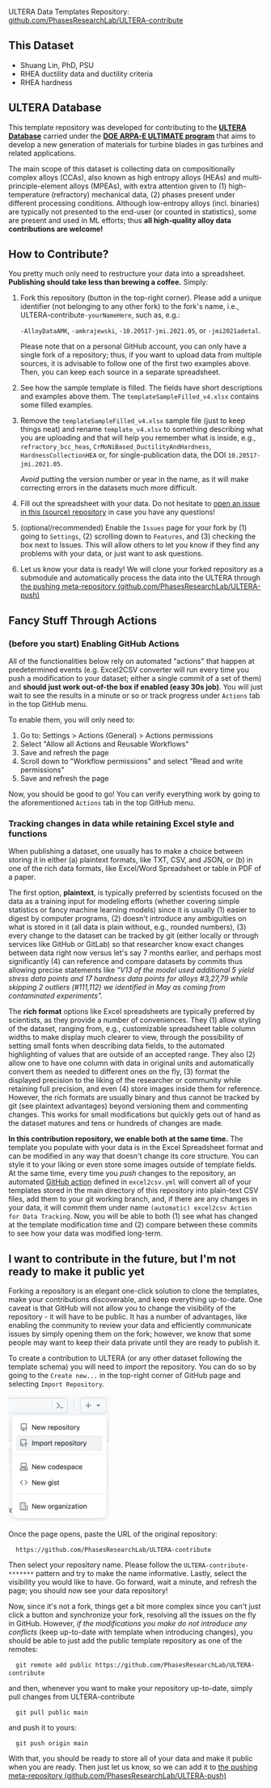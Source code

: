 ULTERA Data Templates Repository: [github.com/PhasesResearchLab/ULTERA-contribute](https://github.com/PhasesResearchLab/ULTERA-contribute)

## This Dataset

- Shuang Lin, PhD, PSU
- RHEA ductility data and ductility criteria
- RHEA hardness

## ULTERA Database
This template repository was developed for contributing to the [**ULTERA Database**](https://ultera.org) carried under the 
[**DOE ARPA-E ULTIMATE program**](https://arpa-e.energy.gov/?q=arpa-e-programs/ultimate) that
aims to develop a new generation of materials for turbine blades in gas turbines and related
applications. 

The main scope of this dataset is collecting data on compositionally complex alloys (CCAs), also known as high entropy alloys (HEAs) and multi-principle-element alloys (MPEAs), with extra attention given to (1) high-temperature (refractory) mechanical data, (2) phases present under different processing conditions. Although low-entropy alloys (incl. binaries) are typically not presented to the end-user (or counted in statistics), some are present and used in ML efforts; thus **all high-quality alloy data contributions are welcome!**



## How to Contribute?
You pretty much only need to restructure your data into a spreadsheet. **Publishing should take less than brewing a coffee.** Simply:

1. Fork this repository (button in the top-right corner). Please add a unique identifier (not belonging to any other fork) to the fork's name, i.e., ULTERA-contribute`-yourNameHere`, such as, e.g.:
   
    `-AlloyDataAMK`, `-amkrajewski`, `-10.20517-jmi.2021.05`, or `-jmi2021adetal`.
   
   Please note that on a personal GitHub account, you can only have a single fork of a repository; thus, if you want to upload data from multiple sources, it is advisable to follow one of the first two examples above. Then, you can keep each source in a separate spreadsheet.
   
3. See how the sample template is filled. The fields have short descriptions and examples above them. The `templateSampleFilled_v4.xlsx` contains some filled examples.

4. Remove the `templateSampleFilled_v4.xlsx` sample file (just to keep things neat) and rename `template_v4.xlsx` to something describing what you are uploading and that will help you remember what is inside, e.g., `refractory_bcc_heas`, `CrMoNiBased_DuctilityAndHardness`, `HardnessCollectionHEA` or, for single-publication data, the DOI `10.20517-jmi.2021.05`.

   _Avoid_ putting the version number or year in the name, as it will make correcting errors in the datasets much more difficult.


7. Fill out the spreadsheet with your data. Do not hesitate to [open an issue in this (source) repository](https://github.com/PhasesResearchLab/ULTERA-contribute/issues) in case you have any questions!

8. (optional/recommended) Enable the `Issues` page for your fork by (1) going to `Settings`, (2) scrolling down to `Features`, and (3) checking the box next to Issues. This will allow others to let you know if they find any problems with your data, or just want to ask questions.
   
9. Let us know your data is ready! We will clone your forked repository as a submodule and automatically process the data into the ULTERA through [the pushing meta-repository (github.com/PhasesResearchLab/ULTERA-push)](https://github.com/PhasesResearchLab/ULTERA-push)

## Fancy Stuff Through Actions

### (before you start) Enabling GitHub Actions

All of the functionalities below rely on automated "actions" that happen at predetermined events (e.g. Excel2CSV converter will run every time you push a modification to your dataset; either a single commit of a set of them) and **should just work out-of-the box if enabled (easy 30s job)**. You will just wait to see the results in a minute or so or track progress under `Actions` tab in the top GitHub menu.

To enable them, you will only need to:
1. Go to: Settings > Actions (General) > Actions permissions
2. Select "Allow all Actions and Reusable Workflows"
3. Save and refresh the page
4. Scroll down to "Workflow permissions" and select "Read and write permissions"
5. Save and refresh the page

Now, you should be good to go! You can verify everything work by going to the aforementioned `Actions` tab in the top GitHub menu.

### Tracking changes in data while retaining Excel style and functions

When publishing a dataset, one usually has to make a choice between storing it in either (a) plaintext formats, like TXT, CSV, and JSON, or (b) in one of the rich data formats, like Excel/Word Spreadsheet or table in PDF of a paper. 

The first option, **plaintext**, is typically preferred by scientists focused on the data as a training input for modeling efforts (whether covering simple statistics or fancy machine learning models) since it is usually (1) easier to digest by computer programs, (2) doesn't introduce any ambiguities on what is stored in it (all data is plain without, e.g., rounded numbers), (3) every change to the dataset can be tracked by git (either locally or through services like GitHub or GitLab) so that researcher know exact changes between data right now versus let's say 7 months earlier, and perhaps most significantly (4) can reference and compare datasets by commits thus allowing precise statements like _"V13 of the model used additional 5 yield stress data points and 17 hardness data points for alloys #3,27,79 while skipping 2 outliers (#111,112) we identified in May as coming from contaminated experiments"._

The **rich format** options like Excel spreadsheets are typically preferred by scientists, as they provide a number of conveniences. They (1) allow styling of the dataset, ranging from, e.g., customizable spreadsheet table column widths to make display much clearer to view, through the possibility of setting small fonts when describing data fields, to the automated highlighting of values that are outside of an accepted range. They also (2) allow one to have one column with data in original units and automatically convert them as needed to different ones on the fly, (3) format the displayed precision to the liking of the researcher or community while retaining full precision, and even (4) store images inside them for reference. However, the rich formats are usually binary and thus cannot be tracked by git (see plaintext advantages) beyond versioning them and commenting changes. This works for small modifications but quickly gets out of hand as the dataset matures and tens or hundreds of changes are made. 

**In this contribution repository, we enable both at the same time.** The template you populate with your data is in the Excel Spreadsheet format and can be modified in any way that doesn't change its core structure. You can style it to your liking or even store some images outside of template fields. At the same time, every time you _push_ changes to the repository, an automated [GitHub action]((before-you-start)-Enabling-GitHub-Actions) defined in `excel2csv.yml` will convert all of your templates stored in the main directory of this repository into plain-text CSV files, add them to your git working branch, and, if there are any changes in your data, it will commit them under name `(automatic) excel2csv Action for Data Tracking`. Now, you will be able to both (1) see what has changed at the template modification time and (2) compare between these commits to see how your data was modified long-term.



## I want to contribute in the future, but I'm not ready to make it public yet

Forking a repository is an elegant one-click solution to clone the templates, make your contributions discoverable, and keep everything up-to-date. One caveat is that GitHub will not allow you to change the visibility of the repository - it will have to be public. It has a number of advantages, like enabling the community to review your data and efficiently communicate issues by simply opening them on the fork; however, we know that some people may want to keep their data private until they are ready to publish it.

To create a contribution to ULTERA (or any other dataset following the template schema) you will need to _import_ the repository. You can do so by going to the `Create new...` in the top-right corner of GitHub page and selecting `Import Repository`. 

<img src="assets/images/githubimport_screenshot.png" alt="githubimport" width="200"/>

Once the page opens, paste the URL of the original repository:

      https://github.com/PhasesResearchLab/ULTERA-contribute

Then select your repository name. Please follow the `ULTERA-contribute-*******` pattern and try to make the name informative. Lastly, select the visibility you would like to have. Go forward, wait a minute, and refresh the page; you should now see your data repository!

Now, since it's not a fork, things get a bit more complex since you can't just click a button and synchronize your fork, resolving all the issues on the fly in GitHub. However, _if the modifications you make do not introduce any conflicts_ (keep up-to-date with template when introducing changes), you should be able to just add the public template repository as one of the remotes:

      git remote add public https://github.com/PhasesResearchLab/ULTERA-contribute

and then, whenever you want to make your repository up-to-date, simply pull changes from ULTERA-contribute

      git pull public main
   
and push it to yours:

      git push origin main

With that, you should be ready to store all of your data and make it public when you are ready. Then just let us know, so we can add it to [the pushing meta-repository (github.com/PhasesResearchLab/ULTERA-push)](https://github.com/PhasesResearchLab/ULTERA-push)





